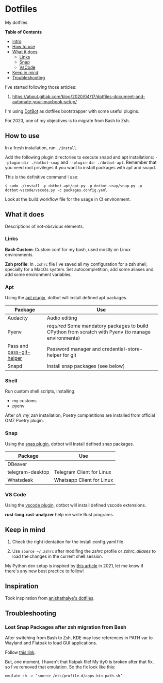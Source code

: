 # Dotfiles

My dotfiles.

**Table of Contents**

- [Intro](#intro)
- [How to use](#how-to-use)
- [What it does](#what-it-does)
  - [Links](#links)
  - [Snap](#snap)
  - [VsCode](#vs-code)
- [Keep in mind](#keep-in-mind)
- [Troubleshooting](#troubleshooting)

I've started following those articles:

1. https://about.gitlab.com/blog/2020/04/17/dotfiles-document-and-automate-your-macbook-setup/

I'm using [DotBot](https://github.com/anishathalye/dotbot) as dotfiles bootstrapper with some useful plugins.

For 2023, one of my objectives is to migrate from Bash to Zsh.

## How to use

In a fresh installation, run `./install`.

Add the following plugin directories to execute snapd and apt installations: `--plugin-dir ./dotbot-snap` and `--plugin-dir ./dotbot-apt`. Remember that you need root privileges if you want to install packages with apt and snapd.

This is the definitive command I use:

    $ sudo ./install -p dotbot-apt/apt.py -p dotbot-snap/snap.py -p dotbot-vscode/vscode.py -c packages.config.yaml

Look at the build workflow file for the usage in CI environment.

## What it does

Descriptions of not-obsvious elements.

### Links

**Bash Custom**: Custom conf for my bash, used mostly on Linux environments.

**Zsh profile**: In `.zshrc` file I've saved all my configuration for a zsh shell, specially for a MacOs system. Set autocompletition, add some aliases and add some environment variables.

### Apt

Using the [apt plugin](https://github.com/bryant1410/dotbot-apt), dotbot will install defined apt packages.

| Package | Use |
| --- | --- |
| Audacity | Audio editing |
| Pyenv | *required* Some mandatory packages to build CPython from scratch with Pyenv (to manage environments) |
| Pass and [pass-git-helper](https://github.com/languitar/pass-git-helper) | Password manager and credential-store-helper for git |
| Snapd | Install snap packages (see below) |

### Shell

Run custom shell scripts, installing:

- my customs
- pyenv

After _oh_my_zsh_ installation, Poetry completitions are installed from official OMZ Poetry plugin.

### Snap

Using the [snap plugin](https://github.com/DrDynamic/dotbot-snap), dotbot will install defined snap packages.

| Package | Use |
| --- | --- |
| DBeaver | |the _dbeaver-ce_ package |
| telegram-desktop | Telegram Client for Linux |
| Whatsdesk | Whatsapp Client for Linux |

### VS Code

Using the [vscode plugin](https://github.com/hujianxin/dotbot-vscode), dotbot will install defined vscode extensions.

**rust-lang.rust-analyzer** help me write Rust programs.

## Keep in mind

1. Check the right identation for the install.config.yaml file.

2. Use `source ~/.zshrc` after modifing the _zshrc_ profile or _zshrc_aliases_ to load the changes in the current shell session.

My Python dev setup is inspired by [this article](https://mitelman.engineering/blog/python-best-practice/automating-python-best-practices-for-a-new-project/) in 2021, let me know if there's any new best practice to follow!

## Inspiration

Took inspiration from [anishathalye's dotfiles](https://github.com/anishathalye/dotfiles).

## Troubleshooting

### Lost Snap Packages after zsh migration from Bash

After switching from Bash to Zsh, KDE may lose references in PATH var to Wayland and Flatpak to load GUI applications.

Follow [this link](https://hackingathome.medium.com/how-to-restore-ubuntu-apps-installed-from-snap-after-switching-to-zshell-from-bash-c69208625ba0).

But, one moment, I haven't that flatpak file! My tty0 is broken after that fix, so I've removed that emulation. So the fix look like this:

    emulate sh -c ‘source /etc/profile.d/apps-bin-path.sh’
